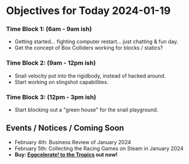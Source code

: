 # Objectives for Today 2024-01-19

### Time Block 1: (6am - 9am ish)
- Getting started... fighting computer restart... just chatting & fun day.
- Get the concept of Box Colliders working for blocks / statics?

### Time Block 2: (9am - 12pm ish)
- Snail velocity put into the rigidbody, instead of hacked around.
- Start working on slingshot capabilities.

### Time Block 3: (12pm - 3pm ish)
- Start blocking out a "green house" for the snail playground.

## Events / Notices / Coming Soon

- February 4th: Business Review of January 2024
- February 5th: Collecting the Racing Games on Steam in January 2024
- **Buy: [Eggcelerate! to the Tropics](https://store.steampowered.com/app/1621320/Eggcelerate_to_the_Tropics/) out now!**

